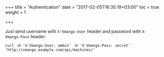 +++
title = "Authentication"
date = "2017-02-05T16:35:19+03:00"
toc = true
weight = 1

+++

Just send username with `X-Vmango-User` header and password with `X-Vmango-Pass` header:

    curl -H 'X-Vmango-User: admin' -H 'X-Vmango-Pass: secret'  'http://vmango.example.com/api/machines/'
